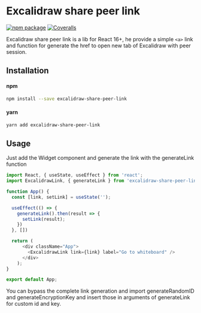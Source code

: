 # Excalidraw share peer link

[![npm package][npm-badge]][npm]
[![Coveralls][coveralls-badge]][coveralls]

[npm-badge]: https://img.shields.io/npm/v/npm-package.png?style=flat-square
[npm]: https://www.npmjs.org/package/excalidraw-share-peer-link

[coveralls-badge]: https://img.shields.io/coveralls/user/repo/master.png?style=flat-square
[coveralls]: https://coveralls.io/github/davidbonan/excalidraw-share-peer-link

Excalidraw share peer link is a lib for React 16+, he provide a simple `<a>` link and function for generate the href to open new tab of Excalidraw with peer session.

## Installation

#### npm
```bash
npm install --save excalidraw-share-peer-link
```

#### yarn
```bash
yarn add excalidraw-share-peer-link
```

## Usage

Just add the Widget component and generate the link with the generateLink function

```js
import React, { useState, useEffect } from 'react';
import ExcalidrawLink, { generateLink } from 'excalidraw-share-peer-link';

function App() {
  const [link, setLink] = useState('');

  useEffect(() => {
    generateLink().then(result => {
      setLink(result);
    })
  }, [])

  return (
      <div className="App">
        <ExcalidrawLink link={link} label="Go to whiteboard" />
      </div>
    );
}

export default App;
```

You can bypass the complete link generation and import generateRandomID and generateEncryptionKey and insert those in arguments of generateLink for custom id and key.
